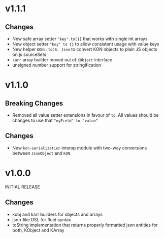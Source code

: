 # v1.1.1
## Changes
* New safe array setter `"key".to[1]` that works with single int arrays
* New object setter `"key" to {}` to allow consistent usage with value keys 
* New helper `KON::toJS: Json` to convert KON objects to plain JS objects on js sourceSets
* `karr` array builder moved out of `KObject` interface
* unsigned number support for stringification

# v1.1.0
## Breaking Changes
* Removed all value setter extensions in favour of `to`. All values should be changes to use that `"myField" to "value"`
## Changes
* New `kon-serialization` interop module with two-way conversions between `JsonObject` and `KON`

# v1.0.0
INITIAL RELEASE
## Changes
* kobj and karr builders for objects and arrays
* json-like DSL for fluid syntax
* toString implementation that returns properly formatted json entities for both, KObject and KArray
